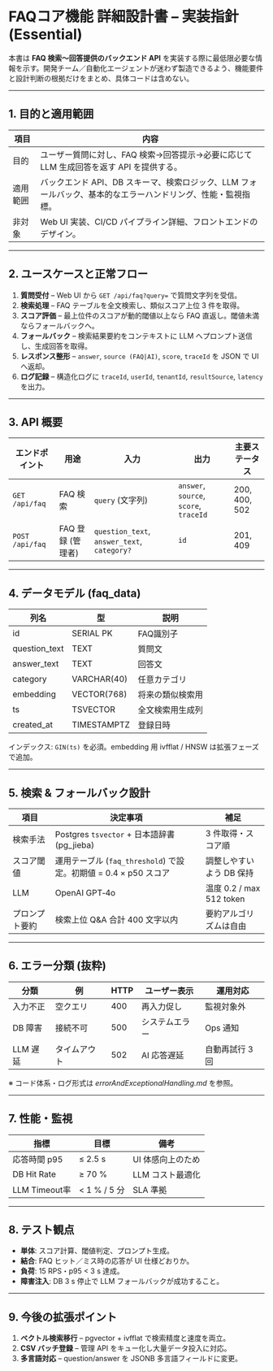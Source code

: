 # FAQコア機能 詳細設計書 – 実装指針 (Essential)
本書は **FAQ 検索〜回答提供のバックエンド API** を実装する際に最低限必要な情報を示す。開発チーム／自動化エージェントが迷わず製造できるよう、機能要件と設計判断の根拠だけをまとめ、具体コードは含めない。

---
## 1. 目的と適用範囲
| 項目 | 内容 |
|------|------|
| 目的 | ユーザー質問に対し、FAQ 検索→回答提示→必要に応じて LLM 生成回答を返す API を提供する。|
| 適用範囲 | バックエンド API、DB スキーマ、検索ロジック、LLM フォールバック、基本的なエラーハンドリング、性能・監視指標。|
| 非対象 | Web UI 実装、CI/CD パイプライン詳細、フロントエンドのデザイン。|

---
## 2. ユースケースと正常フロー
1. **質問受付** – Web UI から `GET /api/faq?query=` で質問文字列を受信。
2. **検索処理** – FAQ テーブルを全文検索し、類似スコア上位 3 件を取得。
3. **スコア評価** – 最上位件のスコアが動的閾値以上なら FAQ 直返し。閾値未満ならフォールバックへ。
4. **フォールバック** – 検索結果要約をコンテキストに LLM へプロンプト送信し、生成回答を取得。
5. **レスポンス整形** – `answer`, `source (FAQ|AI)`, `score`, `traceId` を JSON で UI へ返却。
6. **ログ記録** – 構造化ログに `traceId`, `userId`, `tenantId`, `resultSource`, `latency` を出力。

---
## 3. API 概要
| エンドポイント | 用途 | 入力 | 出力 | 主要ステータス |
|----------------|------|------|------|---------------|
| `GET /api/faq` | FAQ 検索 | `query` (文字列) | `answer`, `source`, `score`, `traceId` | 200, 400, 502 |
| `POST /api/faq` | FAQ 登録 (管理者) | `question_text`, `answer_text`, `category?` | `id` | 201, 409 |

---
## 4. データモデル (faq_data)
| 列名 | 型 | 説明 |
|------|----|------|
| id | SERIAL PK | FAQ識別子 |
| question_text | TEXT | 質問文 |
| answer_text | TEXT | 回答文 |
| category | VARCHAR(40) | 任意カテゴリ |
| embedding | VECTOR(768) | 将来の類似検索用 |
| ts | TSVECTOR | 全文検索用生成列 |
| created_at | TIMESTAMPTZ | 登録日時 |

インデックス: `GIN(ts)` を必須。embedding 用 ivfflat / HNSW は拡張フェーズで追加。

---
## 5. 検索 & フォールバック設計
| 項目 | 決定事項 | 補足 |
|------|---------|------|
| 検索手法 | Postgres `tsvector` + 日本語辞書 (pg_jieba) | 3 件取得・スコア順 |
| スコア閾値 | 運用テーブル (`faq_threshold`) で設定。初期値 = 0.4 × p50 スコア | 調整しやすいよう DB 保持 |
| LLM | OpenAI GPT‑4o | 温度 0.2 / max 512 token |
| プロンプト要約 | 検索上位 Q&A 合計 400 文字以内 | 要約アルゴリズムは自由 |

---
## 6. エラー分類 (抜粋)
| 分類 | 例 | HTTP | ユーザー表示 | 運用対応 |
|------|----|------|-------------|--------|
| 入力不正 | 空クエリ | 400 | 再入力促し | 監視対象外 |
| DB 障害 | 接続不可 | 500 | システムエラー | Ops 通知 |
| LLM 遅延 | タイムアウト | 502 | AI 応答遅延 | 自動再試行 3回 |

※ コード体系・ログ形式は *errorAndExceptionalHandling.md* を参照。

---
## 7. 性能・監視
| 指標 | 目標 | 備考 |
|------|------|------|
| 応答時間 p95 | ≤ 2.5 s | UI 体感向上のため |
| DB Hit Rate | ≥ 70 % | LLM コスト最適化 |
| LLM Timeout率 | < 1 % / 5 分 | SLA 準拠 |

---
## 8. テスト観点
- **単体**: スコア計算、閾値判定、プロンプト生成。  
- **結合**: FAQ ヒット／ミス時の応答が UI 仕様どおりか。  
- **負荷**: 15 RPS・p95 < 3 s 達成。  
- **障害注入**: DB 3 s 停止で LLM フォールバックが成功すること。

---
## 9. 今後の拡張ポイント
1. **ベクトル検索移行** – pgvector + ivfflat で検索精度と速度を両立。  
2. **CSV バッチ登録** – 管理 API をキュー化し大量データ投入に対応。  
3. **多言語対応** – question/answer を JSONB 多言語フィールドに変更。